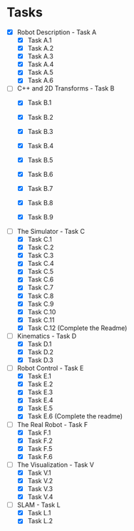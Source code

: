 # Tasks

- [x] Robot Description - Task A
    - [x] Task A.1
    - [x] Task A.2
    - [x] Task A.3
    - [x] Task A.4
    - [x] Task A.5
    - [x] Task A.6

- [ ] C++ and 2D Transforms - Task B
    - [x] Task B.1
    - [x] Task B.2
    - [x] Task B.3
    - [x] Task B.4
    - [x] Task B.5
    - [x] Task B.6
    - [x] Task B.7
    - [x] Task B.8
    - [x] Task B.9
    

- [ ] The Simulator - Task C
    - [x] Task C.1
    - [x] Task C.2
    - [x] Task C.3
    - [x] Task C.4
    - [x] Task C.5
    - [x] Task C.6
    - [x] Task C.7
    - [x] Task C.8
    - [x] Task C.9
    - [x] Task C.10
    - [x] Task C.11
    - [x] Task C.12 (Complete the Readme)

- [ ] Kinematics - Task D
    - [x] Task D.1
    - [x] Task D.2
    - [x] Task D.3
  
- [ ] Robot Control - Task E
    - [x] Task E.1
    - [x] Task E.2
    - [x] Task E.3
    - [x] Task E.4
    - [x] Task E.5
    - [x] Task E.6 (Complete the readme)

- [ ] The Real Robot - Task F
    - [x] Task F.1
    - [x] Task F.2
    - [x] Task F.5
    - [x] Task F.6

- [ ] The Visualization - Task V
    - [x] Task V.1
    - [x] Task V.2
    - [x] Task V.3
    - [x] Task V.4

- [ ] SLAM - Task L
    - [x] Task L.1
    - [x] Task L.2